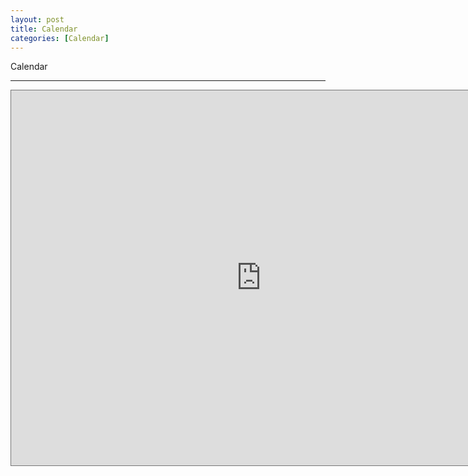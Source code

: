 ```yaml
---
layout: post
title: Calendar
categories: [Calendar]
---
```

Calendar
- - - -
<iframe src="https://calendar.google.com/calendar/embed?height=600&amp;wkst=1&amp;bgcolor=%23ffffff&amp;ctz=America%2FVancouver&amp;src=am9obm1hb2xvcEBnbWFpbC5jb20&amp;src=bHEwdXFzbzcyamx1M3QwMDNqMzFuMHZkajRAZ3JvdXAuY2FsZW5kYXIuZ29vZ2xlLmNvbQ&amp;src=ZW4uY2FuYWRpYW4jaG9saWRheUBncm91cC52LmNhbGVuZGFyLmdvb2dsZS5jb20&amp;src=Y3RmdGltZUBnbWFpbC5jb20&amp;color=%23c53f00&amp;color=%23F6BF26&amp;color=%230B8043&amp;color=%23b90e28" style="border:solid 1px #777" width="800" height="600" frameborder="0" scrolling="no"></iframe>
